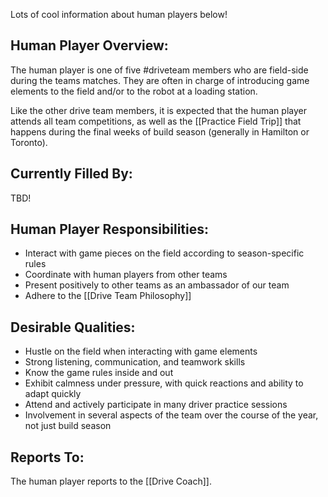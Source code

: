 Lots of cool information about human players below!
## Human Player Overview:

The human player is one of five #driveteam  members who are field-side during the teams matches. They are often in charge of introducing game elements to the field and/or to the robot at a loading station.

Like the other drive team members, it is expected that the human player attends all team competitions, as well as the [[Practice Field Trip]] that happens during the final weeks of build season (generally in Hamilton or Toronto). 
## Currently Filled By:

TBD! 
## Human Player Responsibilities:

- Interact with game pieces on the field according to season-specific rules
- Coordinate with human players from other teams
- Present positively to other teams as an ambassador of our team
- Adhere to the [[Drive Team Philosophy]]
## Desirable Qualities:

- Hustle on the field when interacting with game elements
- Strong listening, communication, and teamwork skills
- Know the game rules inside and out
- Exhibit calmness under pressure, with quick reactions and ability to adapt quickly
- Attend and actively participate in many driver practice sessions 
- Involvement in several aspects of the team over the course of the year, not just build season
## Reports To:

The human player reports to the [[Drive Coach]].